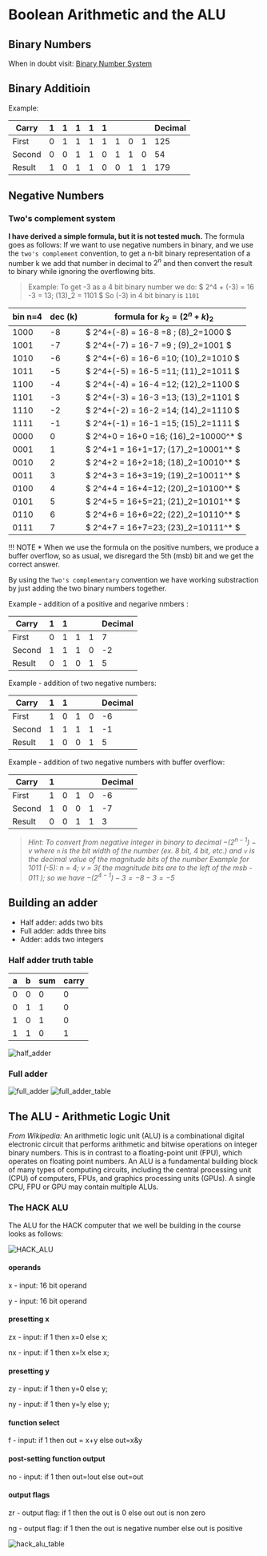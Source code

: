 # Boolean Arithmetic and the ALU

## Binary Numbers

When in doubt visit:
[Binary Number System](https://www.mathsisfun.com/binary-number-system.html)

## Binary Additioin

Example:

|Carry |1|1|1|1|1| | | |Decimal|
|----- |-|-|-|-|-|-|-|-|-------|
|First |0|1|1|1|1|1|0|1|  125  |
|Second|0|0|1|1|0|1|1|0|  54   |
|Result|1|0|1|1|0|0|1|1|  179  |

## Negative Numbers

### Two's complement system

**I have derived a simple formula, but it is not tested much.**
The formula goes as follows:
If we want to use negative numbers in binary, and we use the `two's complement` convention, to get a n-bit binary representation of a number k we add that number in decimal  to $2^n$ and then convert the result to binary while ignoring the overflowing bits.

>Example:
To get -3 as a 4 bit binary number we do:
$ 2^4 + (-3) = 16 -3 = 13; (13)_2 = 1101 $
So (-3) in 4 bit binary is `1101`

| bin n=4| dec (k)| formula for $k_2=(2^n+k)_2$             |
|--------|--------|-----------------------------------------|
|    1000|  -8    | $ 2^4+(-8) = 16-8 =8 ; (8)_2=1000  $    |
|    1001|  -7    | $ 2^4+(-7) = 16-7 =9 ; (9)_2=1001  $    |
|    1010|  -6    | $ 2^4+(-6) = 16-6 =10; (10)_2=1010 $    |
|    1011|  -5    | $ 2^4+(-5) = 16-5 =11; (11)_2=1011 $    |
|    1100|  -4    | $ 2^4+(-4) = 16-4 =12; (12)_2=1100 $    |
|    1101|  -3    | $ 2^4+(-3) = 16-3 =13; (13)_2=1101 $    |
|    1110|  -2    | $ 2^4+(-2) = 16-2 =14; (14)_2=1110 $    |
|    1111|  -1    | $ 2^4+(-1) = 16-1 =15; (15)_2=1111 $    |
|    0000|   0    | $ 2^4+0 = 16+0 =16; (16)_2=10000^* $    |
|    0001|   1    | $ 2^4+1 = 16+1=17; (17)_2=10001^*  $    |
|    0010|   2    | $ 2^4+2 = 16+2=18; (18)_2=10010^*  $    |
|    0011|   3    | $ 2^4+3 = 16+3=19; (19)_2=10011^*  $    |
|    0100|   4    | $ 2^4+4 = 16+4=12; (20)_2=10100^*  $    |
|    0101|   5    | $ 2^4+5 = 16+5=21; (21)_2=10101^*  $    |
|    0110|   6    | $ 2^4+6 = 16+6=22; (22)_2=10110^*  $    |
|    0111|   7    | $ 2^4+7 = 16+7=23; (23)_2=10111^*  $    |

!!! NOTE *
    When we use the formula on the positive numbers, we produce a buffer overflow, so as usual, we disregard the 5th (msb) bit and we get the correct answer.

By using the `Two's complementary` convention we have working substraction by just adding the two binary numbers together.

Example - addition of a positive and negarive nmbers :

|Carry |1|1| | |Decimal|
|----- |-|-|-|-|-------|
|First |0|1|1|1|  7    |
|Second|1|1|1|0|  -2   |
|Result|0|1|0|1|  5    |

Example -  addition of two negative numbers:

|Carry |1|1| | |Decimal|
|----- |-|-|-|-|-------|
|First |1|0|1|0|  -6   |
|Second|1|1|1|1|  -1   |
|Result|1|0|0|1|   5   |

Example -  addition of two negative numbers with buffer overflow:

|Carry |1| | | |Decimal|
|----- |-|-|-|-|-------|
|First |1|0|1|0|  -6   |
|Second|1|0|0|1|  -7   |
|Result|0|0|1|1|   3   |

>*Hint: To convert from negative integer in binary to decimal
>$-(2^{n-1}) - v$
>where `n` is the bit width of the number (ex. 8 bit, 4 bit, etc.)
>and `v` is the decimal value of the magnitude bits of the number
>Example for 1011 (-5):
>n = 4; v = 3( the magnitude bits are to the left of the msb - 011 );
>so we have $-(2^{4-1}) - 3 = -8-3 = -5$*

## Building an adder

* Half adder: adds two bits
* Full adder: adds three bits
* Adder: adds two integers

### Half adder truth table

|a |b |sum | carry|
|--|--|----|------|
|0 |0 |0   |0     |
|0 |1 |1   |0     |
|1 |0 |1   |0     |
|1 |1 |0   |1     |
![half_adder](./img/half_adder.jpg)

### Full adder

![full_adder](./img/full_adder.png)
![full_adder_table](./img/full_adder_table.jpg)

## The ALU - Arithmetic Logic Unit

*From Wikipedia:*
An arithmetic logic unit (ALU) is a combinational digital electronic circuit that performs arithmetic and bitwise operations on integer binary numbers. This is in contrast to a floating-point unit (FPU), which operates on floating point numbers. An ALU is a fundamental building block of many types of computing circuits, including the central processing unit (CPU) of computers, FPUs, and graphics processing units (GPUs). A single CPU, FPU or GPU may contain multiple ALUs.

### The HACK ALU

The ALU for the HACK computer that we well be building in the course looks as follows:

![HACK_ALU](./img/alu.png)

#### operands
x - input: 16 bit operand

y - input: 16 bit operand

#### presetting x
zx - input: if 1 then x=0 else x;

nx - input: if 1 then x=!x else x;

#### presetting y
zy - input: if 1 then y=0 else y;

ny - input: if 1 then y=!y else y;

#### function select
f  - input: if 1 then out = x+y else out=x&y

#### post-setting function output
no - input: if 1 then out=!out else out=out

#### output flags
zr - output flag: if 1 then the out is 0 else out out is non zero

ng - output flag: if 1 then the out is negative number else out is positive

![hack_alu_table](./img/hack_alu_table.png)
